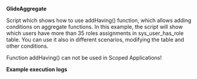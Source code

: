 **GlideAggregate**

Script which shows how to use addHaving() function, which allows adding conditions on aggregate functions. In this example, the script will show which users have more than 35 roles assignments in sys_user_has_role table. You can use it also in different scenarios, modifying the table and other conditions.



Function addHaving() can not be used in Scoped Applications!

**Example execution logs**

